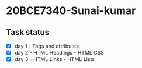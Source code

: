 # 20BCE7340-Sunai-kumar
## Task status
* [x] day 1 - Tags and attributes
* [x] day 2 - HTML Headings - HTML CSS
* [x] day 3 - HTML Links - HTML Lists
